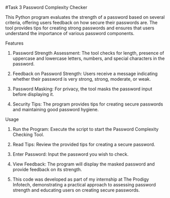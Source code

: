 #Task 3 Password Complexity Checker

This Python program evaluates the strength of a password based on several criteria, offering users feedback on how secure their passwords are. The tool provides tips for creating strong passwords and ensures that users understand the importance of various password components.

Features

1. Password Strength Assessment: The tool checks for length, presence of uppercase and lowercase letters, numbers, and special characters in the password.
   
2. Feedback on Password Strength: Users receive a message indicating whether their password is very strong, strong, moderate, or weak.
   
3. Password Masking: For privacy, the tool masks the password input before displaying it.
   
4. Security Tips: The program provides tips for creating secure passwords and maintaining good password hygiene.
   
Usage

1. Run the Program: Execute the script to start the Password Complexity Checking Tool.
   
2. Read Tips: Review the provided tips for creating a secure password.
   
3. Enter Password: Input the password you wish to check.
   
4. View Feedback: The program will display the masked password and provide feedback on its strength.
   
5.  This code was developed as part of my internship at The Prodigy Infotech, demonstrating a practical approach to assessing password strength and educating users on creating secure passwords.
